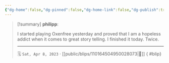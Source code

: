 ```yaml
---
{"dg-home":false,"dg-pinned":false,"dg-home-link":false,"dg-publish":true,"type":"blip","disabled rules":["yaml-title","yaml-title-alias","file-name-heading"],"title":"philipp on mastodon @ 2023-04-08","created-date":"2023-04-08T18:02:23","id":110164504950028080,"updated-date":"2025-05-02T08:50:43","dg-path":"blips/110164504950028073.md","permalink":"/blips/110164504950028073/","dgPassFrontmatter":true}
---
```


> [!summary] **philipp**:
>
> I started playing Oxenfree yesterday and proved that I am a hopeless addict when it comes to great story telling. I finished it today. Twice.
> - - -
>
> 🗓️ `Sat, Apr 8, 2023` · [[public/blips/110164504950028073\|🔗]]
{ #blip}

